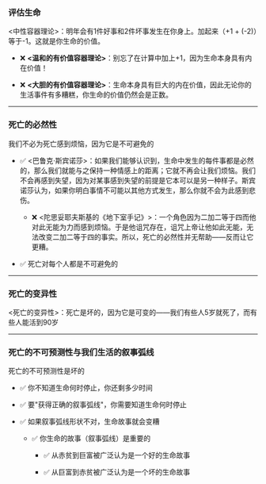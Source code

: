 ### 评估生命

<中性容器理论>：明年会有1件好事和2件坏事发生在你身上。加起来（+1 + (-2)）等于-1。这就是你生命的价值。

- ❌ **<温和的有价值容器理论>**：别忘了在计算中加上+1，因为生命本身具有内在价值！
    
- ❌ **<大胆的有价值容器理论>**：生命本身具有巨大的内在价值，因此无论你的生活事件有多糟糕，你生命的价值仍然会是正数。
    

---

### 死亡的必然性

我们不必为死亡感到烦恼，因为它是不可避免的

- ✅ <巴鲁克·斯宾诺莎>：如果我们能够认识到，生命中发生的每件事都是必然的，那么我们就能与之保持一种情感上的距离；它就不再会让我们烦恼。我们不会再感到失望，因为对某事感到失望的前提是它本可以是另一种样子。斯宾诺莎认为，如果你明白事情不可能以其他方式发生，那么你就不会为此感到悲伤。
    
    - ❌ <陀思妥耶夫斯基的《地下室手记》>：一个角色因为二加二等于四而他对此无能为力而感到烦恼。于是他诅咒存在，诅咒上帝让他如此无能，无法改变二加二等于四的事实。所以，死亡的必然性并无帮助——反而让它更糟。
        
- ✅ 死亡对每个人都是不可避免的
    

---

### 死亡的变异性

<死亡的变异性>：死亡是坏的，因为它是可变的——我们有些人5岁就死了，而有些人能活到90岁

---

### 死亡的不可预测性与我们生活的叙事弧线

死亡的不可预测性是坏的

- ✅ 你不知道生命何时停止，你还剩多少时间
    
- ✅ 要"获得正确的叙事弧线"，你需要知道生命何时停止
    
- ✅ 如果叙事弧线形状不对，生命故事就会变糟
    
    - ✅ 你生命的故事（叙事弧线）是重要的
        
        - ✅ 从赤贫到巨富被广泛认为是一个好的生命故事
            
        - ✅ 从巨富到赤贫被广泛认为是一个坏的生命故事